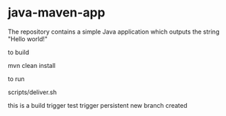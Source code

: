 # java-maven-app


The repository contains a simple Java application which outputs the string
"Hello world!"


to build

mvn clean install


to run

scripts/deliver.sh

this is a build trigger test
trigger
persistent
new branch created
